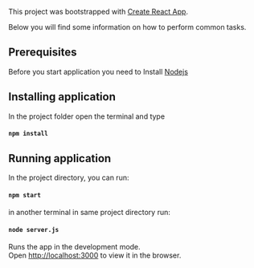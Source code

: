This project was bootstrapped with [Create React App](https://github.com/facebookincubator/create-react-app).

Below you will find some information on how to perform common tasks.<br>

## Prerequisites

Before you start application you need to Install
[Nodejs](https://nodejs.org/en/download/)

## Installing application

In the project folder open the terminal and type 

#### `npm install`

## Running application

In the project directory, you can run:

#### `npm start`

in another terminal in same project directory run:

#### `node server.js`

Runs the app in the development mode.<br>
Open [http://localhost:3000](http://localhost:3000) to view it in the browser.
